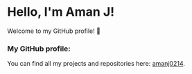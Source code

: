 # Hello, I'm Aman J!

Welcome to my GitHub profile! 🚀

### My GitHub profile:
You can find all my projects and repositories here: [amanj0214](https://github.com/amanj0214).
